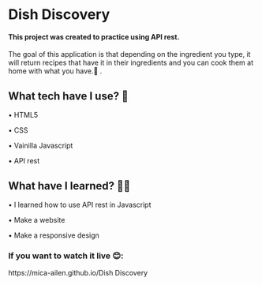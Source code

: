 # Dish Discovery

<h4>This project was created to practice using API rest.</h4>
<p>The goal of this application is that depending on the ingredient you type, it will return recipes that have it in their ingredients and you can cook them at home with what you have.🍛 .</p>

<h2>What tech have I use? 🙋</h2>

•	HTML5 <br>

•	CSS <br>

•	Vainilla Javascript<br>

•	API rest 


<h2>What have I learned? 💪🏼  </h2>

•	I learned how to use API rest in Javascript<br>

•	Make a website<br>

•	Make a responsive design<br>

<h3>If you want to watch it live 😊:</h3> https://mica-ailen.github.io/Dish Discovery 
